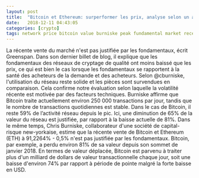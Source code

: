```yaml
---
layout: post
title:  "Bitcoin et Ethereum: surperformer les prix, analyse selon un analyste: la volatilité dépend de facteurs techniques"
date:   2018-12-11 04:43:05
categories: [crypto]
tags: network price bitcoin value burniske peak fundamental market recent
---
```

La récente vente du marché n&#39;est pas justifiée par les fondamentaux, écrit Greenspan. Dans son dernier billet de blog, il explique que les fondamentaux des réseaux de cryptage de qualité ont moins baissé que les prix, ce qui est bien le cas lorsque les fondamentaux se rapportent à la santé des acheteurs de la demande et des acheteurs. Selon @cburniske, l&#39;utilisation du réseau reste solide et les pièces sont survendues en comparaison. Cela confirme notre évaluation selon laquelle la volatilité récente est motivée par des facteurs techniques. Burniske affirme que Bitcoin traite actuellement environ 250 000 transactions par jour, tandis que le nombre de transactions quotidiennes est stable. Dans le cas de Bitcoin, il reste 59% de l’activité réseau depuis le pic. Ici, une diminution de 65% de la valeur du réseau est justifiée, par rapport à la baisse actuelle de 81%. Dans le même temps, Chris Burniske, collaborateur d&#39;une société de capital-risque new-yorkaise, estime que la récente vente de Bitcoin et Ethereum (ETH) à 91,2264% - 0,5% n&#39;est pas justifiée par les fondamentaux. Bitcoin, par exemple, a perdu environ 81% de sa valeur depuis son sommet de janvier 2018. En termes de valeur déplacée, Bitcoin est parvenu à traiter plus d&#39;un milliard de dollars de valeur transactionnelle chaque jour, soit une baisse d&#39;environ 74% par rapport à période de pointe malgré la forte baisse en USD.
